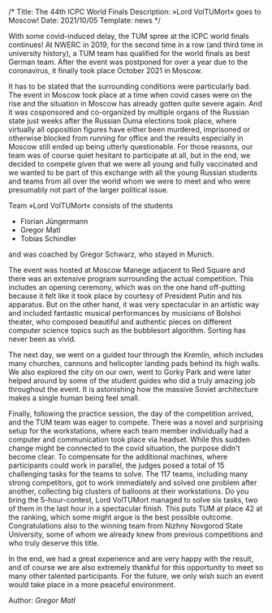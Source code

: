 /*
Title: The 44th ICPC World Finals
Description: »Lord VolTUMort« goes to Moscow!
Date: 2021/10/05
Template: news
*/

With some covid-induced delay, the TUM spree at the ICPC world finals continues! At NWERC in 2019, for the second time in a row (and third time in university history), a TUM team has qualified for the world finals as best German team. After the event was postponed for over a year due to the coronavirus, it finally took place October 2021 in Moscow. 

It has to be stated that the surrounding conditions were particularly bad. The event in Moscow took place at a time when covid cases were on the rise and the situation in Moscow has already gotten quite severe again. And it was cosponsored and co-organized by multiple organs of the Russian state just weeks after the Russian Duma elections took place, where virtually all opposition figures have either been murdered, imprisoned or otherwise blocked from running for office and the results especially in Moscow still ended up being utterly questionable. For those reasons, our team was of course quiet hesitant to participate at all, but in the end, we decided to compete given that we were all young and fully vaccinated and we wanted to be part of this exchange with all the young Russian students and teams from all over the world whom we were to meet and who were presumably not part of the larger political issue.

Team »Lord VolTUMort« consists of the students
* Florian Jüngermann
* Gregor Matl
* Tobias Schindler

and was coached by Gregor Schwarz, who stayed in Munich.

The event was hosted at Moscow Manege adjacent to Red Square and there was an extensive program surrounding the actual competition. This includes an opening ceremony, which was on the one hand off-putting because it felt like it took place by courtesy of President Putin and his apparatus. But on the other hand, it was very spectacular in an artistic way and included fantastic musical performances by musicians of Bolshoi theater, who composed beautiful and authentic pieces on different computer science topics such as the bubblesort algorithm. Sorting has never been as vivid.

The next day, we went on a guided tour through the Kremlin, which includes many churches, cannons and helicopter landing pads behind its high walls. We also explored the city on our own, went to Gorky Park and were later helped around by some of the student guides who did a truly amazing job throughout the event. It is astonishing how the massive Soviet architecture makes a single human being feel small.

Finally, following the practice session, the day of the competition arrived, and the TUM team was eager to compete. There was a novel and surprising setup for the workstations, where each team member individually had a computer and communication took place via headset. While this sudden change might be connected to the covid situation, the purpose didn't become clear. To compensate for the additional machines, where participants could work in parallel, the judges posed a total of 15 challenging tasks for the teams to solve. The 117 teams, including many strong competitors, got to work immediately and solved one problem after another, collecting big clusters of balloons at their workstations. Do you bring the 5-hour-contest, Lord VolTUMort managed to solve six tasks, two of them in the last hour in a spectacular finish. This puts TUM at place 42 at the ranking, which some might argue is the best possible outcome. Congratulations also to the winning team from Nizhny Novgorod State University, some of whom we already knew from previous competitions and who truly deserve this title.

In the end, we had a great experience and are very happy with the result, and of course we are also extremely thankful for this opportunity to meet so many other talented participants. For the future, we only wish such an event would take place in a more peaceful environment.

 Author: *Gregor Matl*